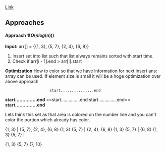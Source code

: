 [Link](https://www.geeksforgeeks.org/check-if-any-two-intervals-overlap-among-a-given-set-of-intervals/)

## Approaches
#### Approach 1($O(nlog(n))$)
**Input:**  arr[] = {{1, 3}, {5, 7}, {2, 4}, {6, 8}}
1) Insert set into list such that list always remains sorted with start time.
2) Check if arr[i - 1].end > arr[i].start

**Optimization**
How to color so that we have information for next insert
ans: array can be used. If element size is small it will be a hoge optimization over above  approach

						start...............end
**start...............end**    ==start...............end    start...............end==    **start...............end**

Lets think this set as that area is colored on the number line and you can't color the portion which already has color.

{1, 3} | {5, 7}, {2, 4}, {6, 8}
{1, 3} {5, 7} | {2, 4}, {6, 8}
{1, 3} {5, 7} | {6, 8}
{1, 3} {5, 7} | 

{1, 3} {5, 7} {7, 10}